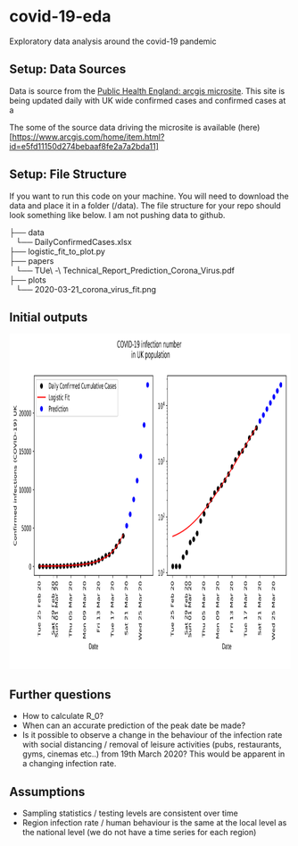 # covid-19-eda
Exploratory data analysis around the covid-19 pandemic 

## Setup: Data Sources

Data is source from the [Public Health England: arcgis microsite](https://www.arcgis.com/apps/opsdashboard/index.html#/f94c3c90da5b4e9f9a0b19484dd4bb14). This site is being updated daily with UK wide confirmed cases and confirmed cases at a 

The some of the source data driving the microsite is available (here)[https://www.arcgis.com/home/item.html?id=e5fd11150d274bebaaf8fe2a7a2bda11]

## Setup: File Structure 

If you want to run this code on your machine. You will need to download the data and place it in a folder (/data). The file structure for your repo should look something like below. I am not pushing data to github. 

├── data  
   └── DailyConfirmedCases.xlsx  
├── logistic_fit_to_plot.py  
├── papers  
   └── TUe\ -\ Technical_Report_Prediction_Corona_Virus.pdf  
├── plots  
   └── 2020-03-21_corona_virus_fit.png  


## Initial outputs 

<center>
<img src="https://github.com/jdzool/covid-19-eda/blob/master/plots/2020-03-21_corona_virus_fit.png" height="600">
</center>


## Further questions  

* How to calculate R_0?  
* When can an accurate prediction of the peak date be made? 
* Is it possible to observe a change in the behaviour of the infection rate with social distancing / removal of leisure activities (pubs, restaurants, gyms, cinemas etc..) from 19th March 2020? This would be apparent in a changing infection rate. 

## Assumptions
* Sampling statistics / testing levels are consistent over time
* Region infection rate / human behaviour is the same at the local level as the national level (we do not have a time series for each region)